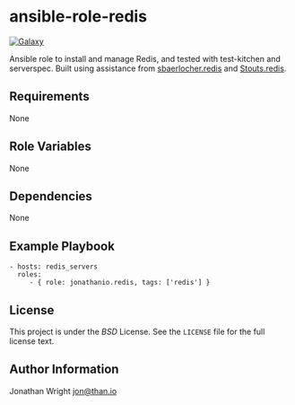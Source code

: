 # ansible-role-redis

[![Galaxy](http://img.shields.io/badge/galaxy-jonathanio.redis-blue.svg?style=flat-square)](https://galaxy.ansible.com/jonathanio/redis)

Ansible role to install and manage Redis, and tested with test-kitchen and serverspec. Built using assistance from [sbaerlocher.redis](https://github.com/sbaerlocher/ansible.redis) and [Stouts.redis](https://github.com/Stouts/Stouts.redis).

## Requirements

None

## Role Variables

None

## Dependencies

None

## Example Playbook

    - hosts: redis_servers
      roles:
         - { role: jonathanio.redis, tags: ['redis'] }

## License

This project is under the *BSD* License. See the `LICENSE` file for the full license text.

## Author Information

Jonathan Wright <jon@than.io>
